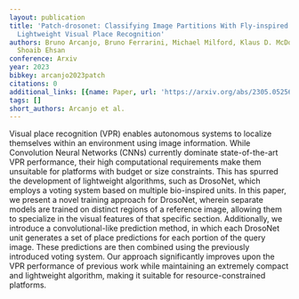 ```yaml
---
layout: publication
title: 'Patch-drosonet: Classifying Image Partitions With Fly-inspired Models For
  Lightweight Visual Place Recognition'
authors: Bruno Arcanjo, Bruno Ferrarini, Michael Milford, Klaus D. McDonald-Maier,
  Shoaib Ehsan
conference: Arxiv
year: 2023
bibkey: arcanjo2023patch
citations: 0
additional_links: [{name: Paper, url: 'https://arxiv.org/abs/2305.05256'}]
tags: []
short_authors: Arcanjo et al.
---
```

Visual place recognition (VPR) enables autonomous systems to localize
themselves within an environment using image information. While Convolution
Neural Networks (CNNs) currently dominate state-of-the-art VPR performance,
their high computational requirements make them unsuitable for platforms with
budget or size constraints. This has spurred the development of lightweight
algorithms, such as DrosoNet, which employs a voting system based on multiple
bio-inspired units. In this paper, we present a novel training approach for
DrosoNet, wherein separate models are trained on distinct regions of a
reference image, allowing them to specialize in the visual features of that
specific section. Additionally, we introduce a convolutional-like prediction
method, in which each DrosoNet unit generates a set of place predictions for
each portion of the query image. These predictions are then combined using the
previously introduced voting system. Our approach significantly improves upon
the VPR performance of previous work while maintaining an extremely compact and
lightweight algorithm, making it suitable for resource-constrained platforms.